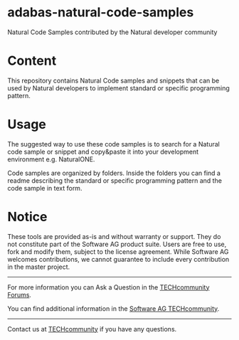 # adabas-natural-code-samples
Natural Code Samples contributed by the Natural developer community

# Content
This repository contains Natural Code samples and snippets that can be used by Natural developers to implement standard or specific programming pattern.

# Usage
The suggested way to use these code samples is to search for a Natural code sample or snippet and copy&paste it into your development environment e.g. NaturalONE.

Code samples are organized by folders. Inside the folders you can find a readme describing the standard or specific programming pattern and the code sample in text form. 

# Notice
These tools are provided as-is and without warranty or support. They do not constitute part of the Software AG product suite. Users are free to use, fork and modify them, subject to the license agreement. While Software AG welcomes contributions, we cannot guarantee to include every contribution in the master project.
__________________
For more information you can Ask a Question in the [TECHcommunity Forums](https://tech.forums.softwareag.com/tags/c/forum/1/Adabas-Natural).

You can find additional information in the [Software AG TECHcommunity](https://tech.forums.softwareag.com/tag/Adabas-Natural).
_________________
Contact us at [TECHcommunity](mailto:technologycommunity@softwareag.com?subject=Github/SoftwareAG) if you have any questions.
